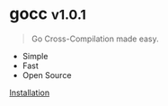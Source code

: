 # gocc <small>v1.0.1</small>

> Go Cross-Compilation made easy.

- Simple
- Fast
- Open Source

[Installation](https://github.com/skifli/gocc#installation)
